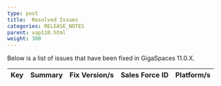 ```yaml
---
type: post
title:  Resolved Issues
categories: RELEASE_NOTES
parent: xap110.html
weight: 300
---
```



Below is a list of issues that have been fixed in GigaSpaces 11.0.X.




| Key | Summary | Fix Version/s | Sales Force ID | Platform/s |
|:---------|:--------|:----------------|:---------------|:------------------|
